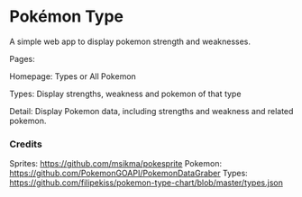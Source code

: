 # Pokémon Type

A simple web app to display pokemon strength and weaknesses.

Pages:

Homepage: Types or All Pokemon

Types: Display strengths, weakness and pokemon of that type

Detail: Display Pokemon data, including strengths and weakness and related pokemon.


### Credits

Sprites: https://github.com/msikma/pokesprite
Pokemon: https://github.com/PokemonGOAPI/PokemonDataGraber
Types: https://github.com/filipekiss/pokemon-type-chart/blob/master/types.json
